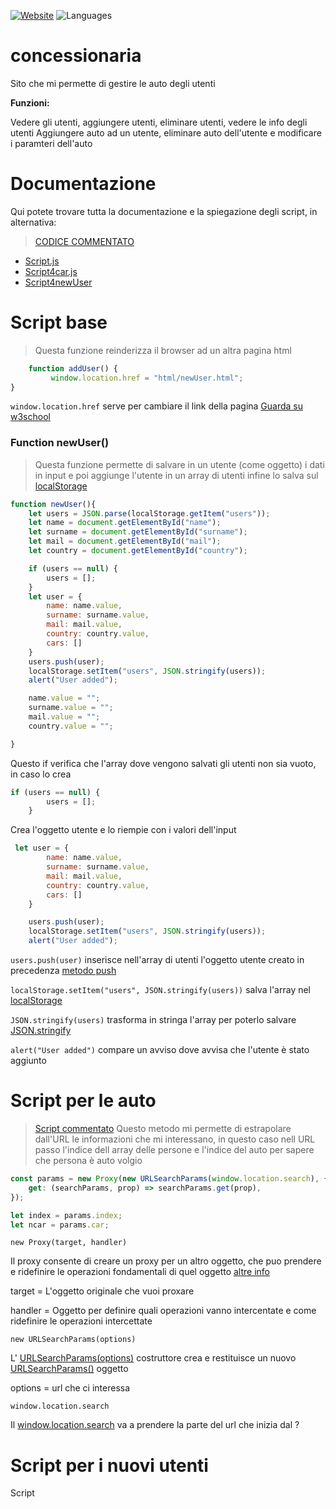 [![Website](https://img.shields.io/website?down_color=red&down_message=offline&up_color=green&up_message=online&url=http%3A%2F%2Fconcessionariadejolly.works%2F)](http://concessionariadejolly.works/)
![Languages](https://img.shields.io/github/languages/count/JollyH3/concessionaria)
# concessionaria
Sito che mi permette di gestire le auto degli utenti

**Funzioni:**

Vedere gli utenti, aggiungere utenti, eliminare utenti, vedere le info degli utenti
Aggiungere auto ad un utente, eliminare auto dell'utente e modificare i paramteri dell'auto

# Documentazione

Qui potete trovare tutta la documentazione e la spiegazione degli script, in alternativa:
> [CODICE COMMENTATO](https://github.com/JollyH3/concessionaria/tree/main/codiceCommentato)

- [Script.js](#script-base)
- [Script4car.js](#script-per-le-auto)
- [Script4newUser](#script-per-i-nuovi-utenti)


# Script base

>Questa funzione reinderizza il browser ad un altra pagina html
```js
    function addUser() {
         window.location.href = "html/newUser.html";
}
```
```window.location.href``` serve per cambiare il link della pagina
[Guarda su w3school](https://www.w3schools.com/js/js_window_location.asp)

### Function newUser()

>Questa funzione permette di salvare in un utente (come oggetto) i dati in input e poi aggiunge l'utente in un array di utenti infine lo salva sul [localStorage](https://www.w3schools.com/jsref/prop_win_localstorage.asp)
```js
function newUser(){
    let users = JSON.parse(localStorage.getItem("users"));
    let name = document.getElementById("name");
    let surname = document.getElementById("surname");
    let mail = document.getElementById("mail");
    let country = document.getElementById("country");

    if (users == null) {
        users = [];
    }
    let user = {
        name: name.value,
        surname: surname.value,
        mail: mail.value,
        country: country.value,
        cars: []
    }
    users.push(user);
    localStorage.setItem("users", JSON.stringify(users));
    alert("User added");

    name.value = "";
    surname.value = "";
    mail.value = "";
    country.value = "";

}
```

Questo if verifica che l'array dove vengono salvati gli utenti non sia vuoto, in caso lo crea
```js
if (users == null) {
        users = [];
    }
```
Crea l'oggetto utente e lo riempie con i valori dell'input
```js
 let user = {
        name: name.value,
        surname: surname.value,
        mail: mail.value,
        country: country.value,
        cars: []
    }
```

```js
    users.push(user);
    localStorage.setItem("users", JSON.stringify(users));
    alert("User added");
```
```users.push(user)``` inserisce nell'array di utenti l'oggetto utente creato in precedenza 
[metodo push](https://www.w3schools.com/jsref/jsref_push.asp)

```localStorage.setItem("users", JSON.stringify(users))``` salva l'array nel [localStorage](https://www.w3schools.com/jsref/prop_win_localstorage.asp)

 ```JSON.stringify(users)``` trasforma in stringa l'array per poterlo salvare [JSON.stringify](https://www.w3schools.com/js/js_json_stringify.asp)
 
 ```alert("User added")``` compare un avviso dove avvisa che l'utente è stato aggiunto

# Script per le auto

>[Script commentato](https://github.com/JollyH3/concessionaria/blob/main/codiceCommentato/script.js)
Questo metodo mi permette di estrapolare dall'URL le informazioni che mi interessano, in questo caso nell URL passo l'indice dell array delle persone
e l'indice del auto per sapere che persona è auto volgio
```js
const params = new Proxy(new URLSearchParams(window.location.search), {
    get: (searchParams, prop) => searchParams.get(prop),
});

let index = params.index;
let ncar = params.car;
```
```new Proxy(target, handler)``` 

Il proxy consente di creare un proxy per un altro oggetto, che puo prendere e ridefinire le operazioni fondamentali di quel oggetto [altre info](https://developer.mozilla.org/en-US/docs/Web/JavaScript/Reference/Global_Objects/Proxy?retiredLocale=it)

target = L'oggetto originale che vuoi proxare 

handler = Oggetto per definire quali operazioni vanno intercentate e come ridefinire le operazioni intercettate 

```new URLSearchParams(options)```

L' [URLSearchParams(options)](https://developer.mozilla.org/en-US/docs/Web/API/URLSearchParams/URLSearchParams) costruttore crea e restituisce un nuovo [URLSearchParams()](https://developer.mozilla.org/en-US/docs/Web/API/URLSearchParams/URLSearchParams) oggetto

options = url che ci interessa 

```window.location.search```

Il [window.location.search](https://www.w3schools.com/jsref/prop_loc_search.asp) va a prendere la parte del url che inizia dal ?

# Script per i nuovi utenti

Script
